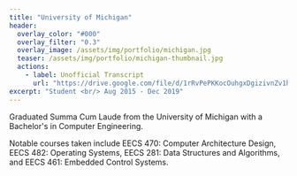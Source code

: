 ```yaml
---
title: "University of Michigan"
header:
  overlay_color: "#000"
  overlay_filter: "0.3"
  overlay_image: /assets/img/portfolio/michigan.jpg
  teaser: /assets/img/portfolio/michigan-thumbnail.jpg
  actions:
    - label: Unofficial Transcript
      url: "https://drive.google.com/file/d/1rRvPePKKocOuhgxDgizivnZv1h4aNYlQ/view?usp=sharing"
excerpt: "Student <br/> Aug 2015 - Dec 2019"
---
```


Graduated Summa Cum Laude from the University of Michigan with a Bachelor's in
Computer Engineering.

Notable courses taken include EECS 470: Computer Architecture Design, EECS 482:
Operating Systems, EECS 281: Data Structures and Algorithms, and EECS 461:
Embedded Control Systems.
